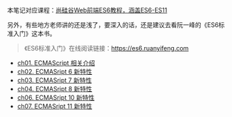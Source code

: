 本笔记对应课程：[尚硅谷Web前端ES6教程，涵盖ES6-ES11](https://www.bilibili.com/video/BV1uK411H7on)  

另外，有些地方老师讲的还是浅了，要深入的话，还是建议去看阮一峰的《ES6标准入门》这本书。
> 《ES6标准入门》在线阅读链接：https://es6.ruanyifeng.com

- [ch01. ECMAScript 相关介绍](frontend/ECMAScript6+/ch01)
- [ch02. ECMASript 6 新特性](frontend/ECMAScript6+/ch02)
- [ch03. ECMASript 7 新特性](frontend/ECMAScript6+/ch03)
- [ch04. ECMASript 8 新特性](frontend/ECMAScript6+/ch04)
- [ch06. ECMASript 10 新特性](frontend/ECMAScript6+/ch06)
- [ch07. ECMASript 11 新特性](frontend/ECMAScript6+/ch07)
